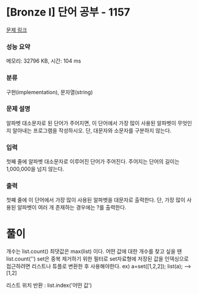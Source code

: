 # [Bronze I] 단어 공부 - 1157 

[문제 링크](https://www.acmicpc.net/problem/1157) 

### 성능 요약

메모리: 32796 KB, 시간: 104 ms

### 분류

구현(implementation), 문자열(string)

### 문제 설명

<p>알파벳 대소문자로 된 단어가 주어지면, 이 단어에서 가장 많이 사용된 알파벳이 무엇인지 알아내는 프로그램을 작성하시오. 단, 대문자와 소문자를 구분하지 않는다.</p>

### 입력 

 <p>첫째 줄에 알파벳 대소문자로 이루어진 단어가 주어진다. 주어지는 단어의 길이는 1,000,000을 넘지 않는다.</p>

### 출력 

 <p>첫째 줄에 이 단어에서 가장 많이 사용된 알파벳을 대문자로 출력한다. 단, 가장 많이 사용된 알파벳이 여러 개 존재하는 경우에는 ?를 출력한다.</p>

# 풀이
개수는 list.count() 최댓값은 max(list) 이다. 어떤 값에 대한 개수를 찾고 싶을 땐 list.count('')
set은 중복 제거하기 위한 필터로 set자료형에 저장된 값을 인덱싱으로 접근하려면 리스트나 튜플로 변환한 후 사용해야한다.
ex) a=set([1,2,2]); list(a); --> [1,2]

리스트 위치 반환 : list.index('어떤 값')
